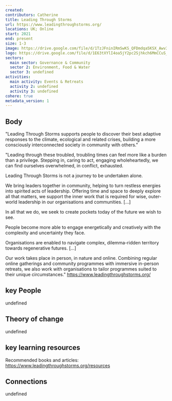 ```yaml
---
created:
contributors: Catherine
title: Leading Through Storms
url: https://www.leadingthroughstorms.org/ 
locations: UK; Online
start: 2021
end: present
size: 1-3
image: https://drive.google.com/file/d/1TzJFninIRmSwKS_QFDmdqa5KSX_Awv3R/view?usp=drive_link
logo: https://drive.google.com/file/d/1E63tXYlI4oa5jY2pc2Sjhkch6MmCCuS_/view?usp=drive_link
sectors:
  main sector: Governance & Community
  sector 2: Environment, Food & Water
  sector 3: undefined
activities: 
  main activity: Events & Retreats
  activity 2: undefined
  activity 3: undefined
cohere: true
metadata_version: 1
---
```



## Body

"Leading Through Storms supports people to discover their best adaptive responses to the climate, ecological and related crises, building a more consciously interconnected society in community with others."

"Leading through these troubled, troubling times can feel more like a burden than a privilege. Stepping in, caring to act, engaging wholeheartedly, we can find ourselves overwhelmed, in conflict, exhausted.

Leading Through Storms is not a journey to be undertaken alone.

We bring leaders together in community, helping to turn restless energies into spirited acts of leadership. Offering time and space to deeply explore all that matters, we support the inner work that is required for wise, outer-world leadership in our organisations and communities. [...]

In all that we do, we seek to create pockets today of the future we wish to see. 

People become more able to engage energetically and creatively with the complexity and uncertainty they face. 

Organisations are enabled to navigate complex, dilemma-ridden territory towards regenerative futures. [...]

Our work takes place in person, in nature and online. 
Combining regular online gatherings and community programmes with immersive in-person retreats, we also work with organisations to tailor programmes suited to their unique circumstances."
https://www.leadingthroughstorms.org/   

## key People

undefined

## Theory of change

undefined

## key learning resources

Recommended books and articles: https://www.leadingthroughstorms.org/resources 

## Connections

undefined


